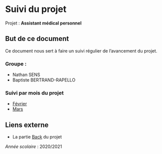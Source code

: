 # Suivi du projet
Projet : **Assistant médical personnel** 

## But de ce document
Ce document nous sert à faire un suivi régulier de l’avancement du projet. 

### Groupe : 
- Nathan SENS 
- Baptiste BERTRAND-RAPELLO 

### Suivi par mois du projet
- [Février](https://github.com/AMP-Organisation/AssitantMedicalPersonnel/blob/main/Suivi/Fevrier.md)
- [Mars](https://github.com/AMP-Organisation/AssitantMedicalPersonnel/blob/main/Suivi/Mars.md)

## Liens externe
- La partie [Back](https://github.com/AMP-Organisation/AMP-Back) du projet 

_Année scolaire_ : 2020/2021 
